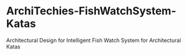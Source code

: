 # ArchiTechies-FishWatchSystem-Katas
Architectural Design for Intelligent Fish Watch System for Architectural Katas
